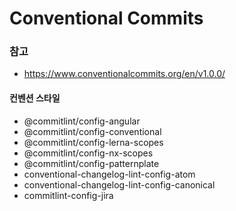 # Conventional Commits

### 참고

- https://www.conventionalcommits.org/en/v1.0.0/


#### 컨벤션 스타일

- @commitlint/config-angular
- @commitlint/config-conventional
- @commitlint/config-lerna-scopes
- @commitlint/config-nx-scopes
- @commitlint/config-patternplate
- conventional-changelog-lint-config-atom
- conventional-changelog-lint-config-canonical
- commitlint-config-jira